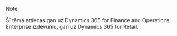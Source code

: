 > [!NOTE]
> Šī tēma attiecas gan uz Dynamics 365 for Finance and Operations, Enterprise izdevumu, gan uz Dynamics 365 for Retail. 